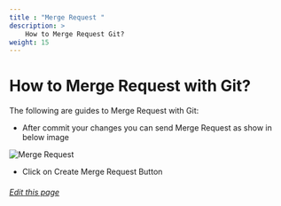 ```yaml
---
title : "Merge Request "
description: >
    How to Merge Request Git?
weight: 15
---
```

# How to Merge Request with Git?

The following are guides to Merge Request with Git:


* After commit your changes you can send Merge Request as show in below image

 ![Merge Request](/images/documentation/merge-request.PNG)

* Click on Create Merge Request Button



###### [Edit this page](https://github.com/navy-linux/navylinux.org/blob/main/content/wiki/developer-guide/merge-request.md)